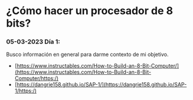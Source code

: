 # ¿Cómo hacer un procesador de 8 bits?

### 05-03-2023 Día 1:

Busco información en general para darme contexto de mi objetivo.

* [https://www.instructables.com/How-to-Build-an-8-Bit-Computer/](https://www.instructables.com/How-to-Build-an-8-Bit-Computer/https:/)
* [https://dangrie158.github.io/SAP-1/](https://dangrie158.github.io/SAP-1/https:/)
